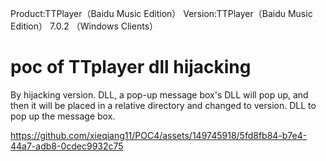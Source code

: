 

Product:TTPlayer（Baidu Music Edition）
Version:TTPlayer（Baidu Music Edition） 7.0.2 （Windows Clients）

# poc of TTplayer dll hijacking

By hijacking version. DLL, a pop-up message box's DLL will pop up, and then it will be placed in a relative directory and changed to version. DLL to pop up the message box.

https://github.com/xieqiang11/POC4/assets/149745918/5fd8fb84-b7e4-44a7-adb8-0cdec9932c75

